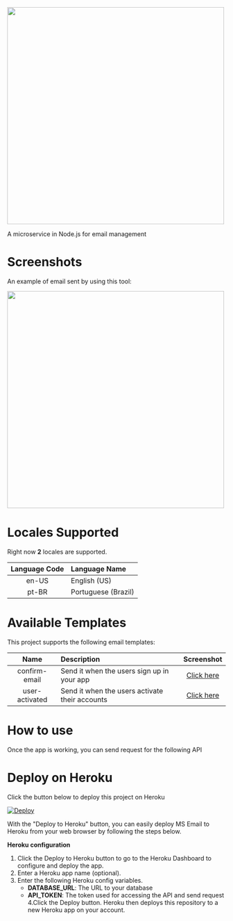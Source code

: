 <img src="https://user-images.githubusercontent.com/114015/72431788-65b02c80-3774-11ea-833d-31ad3edbf9a2.png" width="500px"/>

A microservice in Node.js for email management

# Screenshots

An example of email sent by using this tool:

<img src="https://user-images.githubusercontent.com/114015/72455458-8fcc1380-37a1-11ea-9fa5-75aa77a06a30.png" width="500px"/>


# Locales Supported

Right now **2** locales are supported.

| Language Code| Language Name |  
| :-----: | :---- | 
| en-US | English (US) | 
| pt-BR | Portuguese (Brazil) |
 
# Available Templates

This project supports the following email templates:

| Name| Description | Screenshot | 
| :-----: | :---- | :----: | 
| confirm-email | Send it when the users sign up in your app | [Click here](https://github.com/thiagodnf/ms-email/blob/master/assets/screenshots/confirm-email.png) |
| user-activated | Send it when the users activate their accounts | [Click here](https://github.com/thiagodnf/ms-email/blob/master/assets/screenshots/user-activated.png) |

# How to use

Once the app is working, you can send request for the following API

# Deploy on Heroku

Click the button below to deploy this project on Heroku

[![Deploy](https://www.herokucdn.com/deploy/button.svg)](https://heroku.com/deploy?template=https://github.com/thiagodnf/ms-email)

With the "Deploy to Heroku" button, you can easily deploy MS Email to Heroku from your web browser by following the steps below.

**Heroku configuration** 

1. Click the Deploy to Heroku button to go to the Heroku Dashboard to configure and deploy the app.
2. Enter a Heroku app name (optional).
3. Enter the following Heroku config variables.
    - **DATABASE_URL**: The URL to your database
    - **API_TOKEN**: The token used for accessing the API and send request
4.Click the Deploy button. Heroku then deploys this repository to a new Heroku app on your account.
